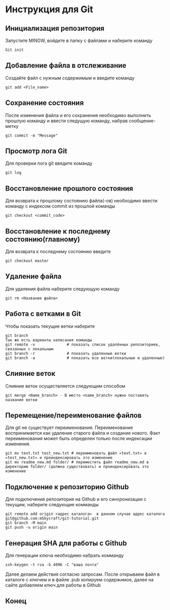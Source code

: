# Инструкция для Git

## Инициализация репозитория
Запустите MINGW, войдите в папку с файлами и наберите команду

>
    Git init


## Добавление файла в отслеживание
Создайте файл с нужным содержимым и введите команду

>
    git add <File_name>

## Сохранение состояния
После изменения файла и его сохранения необходимо выполнить прошлую команду и ввести следущую команду, набрав сообщение- метку

>
    git commit -m "Message"

## Просмотр лога Git
Для проверки лога git введите команду

>
    git log

## Восстановление прошлого состояния
Для возврата к прошлому состоянию файла(-ов) необходимо ввести команду с индексом commit из прошлой команды
>
    git checkout <commit_code>

## Восстановление к последнему состоянию(главному)
Для возврата к последнему состоянию введите
>
    git checkout master

## Удаление файла
Для удаления файла наберите следующую команду
>
    git rm <Название файла>

## Работа с ветками в Git
Чтобы показать текущие ветки наберите
>   
    git branch
    Так же есть варианты написания команды
    git remote -v              # показать список удалённых репозиториев, связанных с локальным
    git branch -r              # показать удаленные ветки
    git branch -a              # показать все ветки(локальные и удаленные)
    
## Слияние веток
Слияние веток осуществляется следующим способом
>
    git merge <Name_branch> - В место <name_branch> нужно поставить название ветки


## Перемещение/переименование файлов
Для git не существует переименования. Переименование воспринимается как удаление старого файла и создание нового. Факт переименования может быть определен только после индексации изменения.

>
    git mv text.txt test_new.txt # переименовать файл «text.txt» в «test_new.txt» и проиндексировать это изменение
    git mv readme_new.md folder/ # переместить файл readme_new.md в директорию folder/ (должна существовать) и проиндексировать это изменение

## Подключение к репозиторию Github

Для подключения репозитория на Github и его синхронизации с текущим, наберите следующие комманды
>

    git remote add origin <адрес каталога>  в данном случае адрес каталога git@github.com:mSkycraft/git-tutorial.git
    git branch -M main
    git push -u origin main

## Генерация SHA для работы с Github

Для генерации ключа необходимо набрать комманду
>
    ssh-keygen -t rsa -b 4096 -C "ваша почта"

Далее делаем действия согласно запросам.
После открываем файл в каталоге с ключем и в файле .pub копируем содержимое, далее на сайте добавляем ключ для работы в Github

## Конец